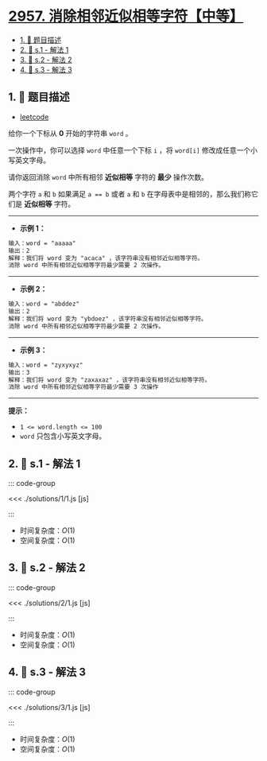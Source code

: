 # [2957. 消除相邻近似相等字符【中等】](https://github.com/tnotesjs/TNotes.leetcode/tree/main/notes/2957.%20%E6%B6%88%E9%99%A4%E7%9B%B8%E9%82%BB%E8%BF%91%E4%BC%BC%E7%9B%B8%E7%AD%89%E5%AD%97%E7%AC%A6%E3%80%90%E4%B8%AD%E7%AD%89%E3%80%91)

<!-- region:toc -->

- [1. 📝 题目描述](#1--题目描述)
- [2. 🎯 s.1 - 解法 1](#2--s1---解法-1)
- [3. 🎯 s.2 - 解法 2](#3--s2---解法-2)
- [4. 🎯 s.3 - 解法 3](#4--s3---解法-3)

<!-- endregion:toc -->

## 1. 📝 题目描述

- [leetcode](https://leetcode.cn/problems/remove-adjacent-almost-equal-characters/)

给你一个下标从 **0** 开始的字符串 `word` 。

一次操作中，你可以选择 `word` 中任意一个下标 `i` ，将 `word[i]` 修改成任意一个小写英文字母。

请你返回消除 `word` 中所有相邻 **近似相等** 字符的 **最少** 操作次数。

两个字符 `a` 和 `b` 如果满足 `a == b` 或者 `a` 和 `b` 在字母表中是相邻的，那么我们称它们是 **近似相等** 字符。

---

- **示例 1：**

```txt
输入：word = "aaaaa"
输出：2
解释：我们将 word 变为 "acaca" ，该字符串没有相邻近似相等字符。
消除 word 中所有相邻近似相等字符最少需要 2 次操作。
```

---

- **示例 2：**

```txt
输入：word = "abddez"
输出：2
解释：我们将 word 变为 "ybdoez" ，该字符串没有相邻近似相等字符。
消除 word 中所有相邻近似相等字符最少需要 2 次操作。
```

---

- **示例 3：**

```txt
输入：word = "zyxyxyz"
输出：3
解释：我们将 word 变为 "zaxaxaz" ，该字符串没有相邻近似相等字符。
消除 word 中所有相邻近似相等字符最少需要 3 次操作
```

---

**提示：**

- `1 <= word.length <= 100`
- `word` 只包含小写英文字母。

## 2. 🎯 s.1 - 解法 1

::: code-group

<<< ./solutions/1/1.js [js]

:::

- 时间复杂度：$O(1)$
- 空间复杂度：$O(1)$

## 3. 🎯 s.2 - 解法 2

::: code-group

<<< ./solutions/2/1.js [js]

:::

- 时间复杂度：$O(1)$
- 空间复杂度：$O(1)$

## 4. 🎯 s.3 - 解法 3

::: code-group

<<< ./solutions/3/1.js [js]

:::

- 时间复杂度：$O(1)$
- 空间复杂度：$O(1)$
